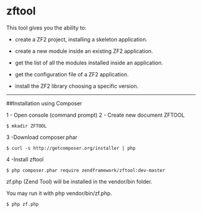# zftool

This tool gives you the ability to:

- create a ZF2 project, installing a skeleton application.

- create a new module inside an existing ZF2 application.

- get the list of all the modules installed inside an application.

- get the configuration file of a ZF2 application.

- install the ZF2 library choosing a specific version.

---

##Installation using Composer

1 - Open console (command prompt)
2 - Create new document ZFTOOL

	$ mkadir ZFTOOL
    
3 -Download composer.phar 

	$ curl -s http://getcomposer.org/installer | php

4 -Install zftool 

	$ php composer.phar require zendframework/zftool:dev-master
 	
zf.php (Zend Tool) will be installed in the vendor/bin folder. 

You may run it with php vendor/bin/zf.php.

	$ php zf.php 

